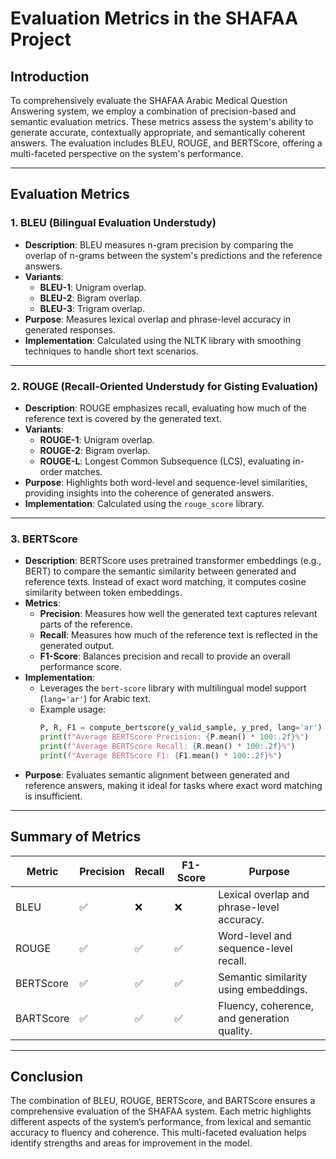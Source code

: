 # Evaluation Metrics in the SHAFAA Project

## Introduction
To comprehensively evaluate the SHAFAA Arabic Medical Question Answering system, we employ a combination of precision-based and semantic evaluation metrics. These metrics assess the system's ability to generate accurate, contextually appropriate, and semantically coherent answers. The evaluation includes BLEU, ROUGE, and BERTScore, offering a multi-faceted perspective on the system's performance.

---

## Evaluation Metrics

### 1. **BLEU (Bilingual Evaluation Understudy)**
- **Description**: BLEU measures n-gram precision by comparing the overlap of n-grams between the system's predictions and the reference answers.
- **Variants**:
  - **BLEU-1**: Unigram overlap.
  - **BLEU-2**: Bigram overlap.
  - **BLEU-3**: Trigram overlap.
- **Purpose**: Measures lexical overlap and phrase-level accuracy in generated responses.
- **Implementation**: Calculated using the NLTK library with smoothing techniques to handle short text scenarios.

---

### 2. **ROUGE (Recall-Oriented Understudy for Gisting Evaluation)**
- **Description**: ROUGE emphasizes recall, evaluating how much of the reference text is covered by the generated text.
- **Variants**:
  - **ROUGE-1**: Unigram overlap.
  - **ROUGE-2**: Bigram overlap.
  - **ROUGE-L**: Longest Common Subsequence (LCS), evaluating in-order matches.
- **Purpose**: Highlights both word-level and sequence-level similarities, providing insights into the coherence of generated answers.
- **Implementation**: Calculated using the `rouge_score` library.

---

### 3. **BERTScore**
- **Description**: BERTScore uses pretrained transformer embeddings (e.g., BERT) to compare the semantic similarity between generated and reference texts. Instead of exact word matching, it computes cosine similarity between token embeddings.
- **Metrics**:
  - **Precision**: Measures how well the generated text captures relevant parts of the reference.
  - **Recall**: Measures how much of the reference text is reflected in the generated output.
  - **F1-Score**: Balances precision and recall to provide an overall performance score.
- **Implementation**:
  - Leverages the `bert-score` library with multilingual model support (`lang='ar'`) for Arabic text.
  - Example usage:
    ```python
    P, R, F1 = compute_bertscore(y_valid_sample, y_pred, lang='ar')
    print(f"Average BERTScore Precision: {P.mean() * 100:.2f}%")
    print(f"Average BERTScore Recall: {R.mean() * 100:.2f}%")
    print(f"Average BERTScore F1: {F1.mean() * 100:.2f}%")
    ```
- **Purpose**: Evaluates semantic alignment between generated and reference answers, making it ideal for tasks where exact word matching is insufficient.


---

## Summary of Metrics

| Metric     | Precision | Recall | F1-Score | Purpose                               |
|------------|-----------|--------|----------|---------------------------------------|
| BLEU       | ✅         | ❌      | ❌        | Lexical overlap and phrase-level accuracy. |
| ROUGE      | ✅         | ✅      | ✅        | Word-level and sequence-level recall. |
| BERTScore  | ✅         | ✅      | ✅        | Semantic similarity using embeddings. |
| BARTScore  | ✅         | ✅      | ✅        | Fluency, coherence, and generation quality. |

---

## Conclusion
The combination of BLEU, ROUGE, BERTScore, and BARTScore ensures a comprehensive evaluation of the SHAFAA system. Each metric highlights different aspects of the system’s performance, from lexical and semantic accuracy to fluency and coherence. This multi-faceted evaluation helps identify strengths and areas for improvement in the model.

